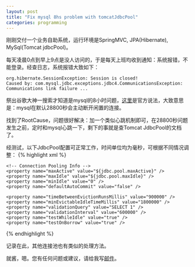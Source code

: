 ```yaml
---
layout: post
title: "Fix mysql 8hs problem with tomcatJdbcPool"
categories: programming
---
```


刚刚交付一个业务自助系统，运行环境是SpringMVC, JPA(Hibernate), MySql(Tomcat jdbcPool)。

每天凌晨0点到早上9点是没人访问的，于是每天上班均收到通知：系统报错，不能登录。经查日志，系统报错大致如下：

    org.hibernate.SessionException: Session is closed!
    Caused by: com.mysql.jdbc.exceptions.jdbc4.CommunicationsException: Communications link failure ...

祭出谷歌大神一搜索才知道是mysql的8小时问题，[这里](http://dev.mysql.com/doc/refman/5.0/en/server-system-variables.html#sysvar_wait_timeout)是官方说法，大致意思是：mysql在默认28800秒会主动断开闲置的连接。

找到了RootCause，问题很好解决：加一个类似心跳机制即可，在28800秒问题发生之前，定时和mysql心跳一下，剩下的事就是查Tomcat JdbcPool的文档了。

经测试，以下JdbcPool配置可正常工作，时间单位均为毫秒，可根据不同情况调整：
{% highlight xml %}
<bean id="dataSource" class="org.apache.tomcat.jdbc.pool.DataSource" destroy-method="close">
    <!-- Connection Info -->
    <property name="driverClassName" value="${jdbc.driver}" />
    <property name="url" value="${jdbc.url}" />
    <property name="username" value="${jdbc.username}" />
    <property name="password" value="${jdbc.password}" />

    <!-- Connection Pooling Info -->
    <property name="maxActive" value="${jdbc.pool.maxActive}" />
    <property name="maxIdle" value="${jdbc.pool.maxIdle}" />
    <property name="minIdle" value="0" />
    <property name="defaultAutoCommit" value="false" />

    <property name="timeBetweenEvictionRunsMillis" value="900000" />
    <property name="minEvictableIdleTimeMillis" value="1800000" />
    <property name="validationQuery" value="SELECT 1" />
    <property name="validationInterval" value="600000" />
    <property name="testWhileIdle" value="true" />
    <property name="testOnBorrow" value="true" />

</bean>
{% endhighlight %}

记录在此，其他连接池也有类似的处理方法。

就酱，嗯。您有任何问题或建议，请给我写[邮件](mailto:yinwer81@gmail.com)。

